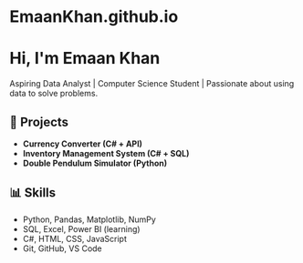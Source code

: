 # EmaanKhan.github.io
#  Hi, I'm Emaan Khan
Aspiring Data Analyst | Computer Science Student | Passionate about using data to solve problems.

## 💼 Projects
- **Currency Converter (C# + API)**
- **Inventory Management System (C# + SQL)**
- **Double Pendulum Simulator (Python)** 
  
## 📊 Skills
- Python, Pandas, Matplotlib, NumPy
- SQL, Excel, Power BI (learning)
- C#, HTML, CSS, JavaScript
- Git, GitHub, VS Code
